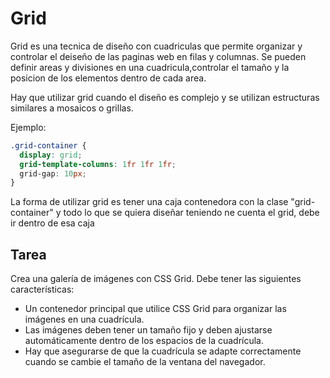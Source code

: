 # Grid

Grid es una tecnica de diseño con cuadriculas que permite organizar y controlar el deiseño de las paginas web en filas y columnas.
Se pueden definir areas y divisiones en una cuadricula,controlar el tamaño y la posicion de los elementos dentro de cada area.

Hay que utilizar grid cuando el diseño es complejo y se utilizan estructuras similares a mosaicos o grillas.

Ejemplo:

```css
.grid-container {
  display: grid;
  grid-template-columns: 1fr 1fr 1fr;
  grid-gap: 10px;
}
```

La forma de utilizar grid es tener una caja contenedora con la clase "grid-container" y todo lo que se quiera diseñar teniendo ne cuenta el grid, debe ir dentro de esa caja

## Tarea

Crea una galería de imágenes con CSS Grid. Debe tener las siguientes características:

- Un contenedor principal que utilice CSS Grid para organizar las imágenes en una cuadrícula.
- Las imágenes deben tener un tamaño fijo y deben ajustarse automáticamente dentro de los espacios de la cuadrícula.
- Hay que asegurarse de que la cuadrícula se adapte correctamente cuando se cambie el tamaño de la ventana del navegador.
